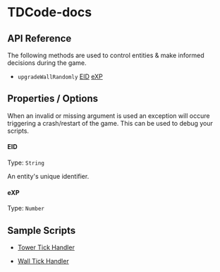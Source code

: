 # TDCode-docs


## API Reference

The following methods are used to control entities & make informed decisions during the game.

- `upgradeWallRandomly` [EID](#eid) [eXP](#exp)
    
## Properties / Options

When an invalid or missing argument is used an exception will occure triggering a crash/restart of the game. This can be used to debug your scripts.

#### EID 

Type: `String`

An entity's unique identifier. 

#### eXP 

Type: `Number`

## Sample Scripts

- [Tower Tick Handler](scripts/TowerTickHandler.js)

- [Wall Tick Handler](scripts/WallTickHandler.js)
